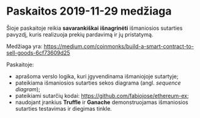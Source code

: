 # Paskaitos 2019-11-29 medžiaga
Šioje paskaitoje reikia **savarankiškai** **išnagrinėti** išmaniosios sutarties pavyzdį, kuris realizuoja prekių pardavimą ir jų pristatymą. 

Medžiaga yra: https://medium.com/coinmonks/build-a-smart-contract-to-sell-goods-6cf73609d25 

Paskaitoje:

- aprašoma verslo logika, kuri įgyvendinama išmaniojoje sutartyje;
- pateikiama išmaniosios sutarties sekos diagrama (angl. *sequence diagram*);
- pateikiami sutarčių kodai: https://github.com/fabiojose/ethereum-ex;
- naudojant įrankius **Truffle** ir **Ganache** demonstruojamas išmaniosios sutarties testavimas ir diegimas tinkle.
